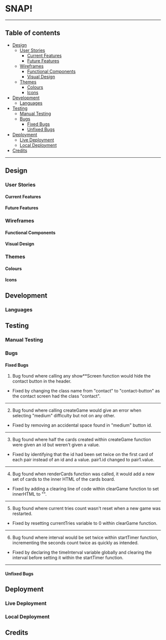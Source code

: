 # SNAP!

---
## Table of contents
- [Design](#design)
    - [User Stories](#user-stories)
        - [Current Features](#current-features)
        - [Future Features](#future-features)
    - [Wireframes](#wireframes)
        - [Functional Components](#functional-components)
        - [Visual Design](#visual-design)
    - [Themes](#themes)
        - [Colours](#colours)
        - [Icons](#icons)
- [Development](#development)
    - [Languages](#languages)
- [Testing](#testing)
    - [Manual Testing](#manual-testing)
    - [Bugs](#bugs)
        - [Fixed Bugs](#fixed-bugs)
        - [Unfixed Bugs](#unfixed-bugs)
- [Deployment](#deployment)
    - [Live Deployment](#live-deployment)
    - [Local Deployment](#local-deployment)
- [Credits](#credits)

---
## Design

### User Stories

#### Current Features

#### Future Features

### Wireframes

#### Functional Components

#### Visual Design

### Themes

#### Colours

#### Icons

## Development

### Languages

## Testing

### Manual Testing

### Bugs

#### Fixed Bugs
1. Bug found where calling any show**Screen function would hide the contact button in the header.
- Fixed by changing the class name from "contact" to "contact-button" as the contact screen had the class "contact".
---
2. Bug found where calling createGame would give an error when selecting "medium" difficulty but not on any other.
- Fixed by removing an accidental space found in "medium" button id.
---
3. Bug found where half the cards created within createGame function were given an id but weren't given a value.
- Fixed by identifying that the id had been set twice on the first card of each pair instead of an id and a value. pair1.id changed to pair1.value.
---
4. Bug found when renderCards function was called, it would add a new set of cards to the inner HTML of the cards board.
- Fixed by adding a clearing line of code within clearGame function to set innerHTML to "".
---
5. Bug found where current tries count wasn't reset when a new game was restarted.
- Fixed by resetting currentTries variable to 0 within clearGame function.
---
6. Bug found where interval would be set twice within startTimer function, incrementing the seconds count twice as quickly as intended.
- Fixed by declaring the timeInterval variable globally and clearing the interval before setting it within the startTimer function. 
---


#### Unfixed Bugs

## Deployment

### Live Deployment

### Local Deployment

## Credits